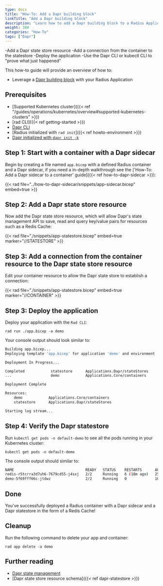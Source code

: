 ```yaml
---
type: docs
title: "How-To: Add a Dapr building block"
linkTitle: "Add a Dapr building block"
description: "Learn how to add a Dapr building block to a Radius Application"
weight: 300
categories: "How-To"
tags: ["Dapr"]
---
```


-Add a Dapr state store resource
-Add a connection from the container to the statestore
-Deploy the application
-Use the Dapr CLI or kubectl CLI to "prove what just happened"

This how-to guide will provide an overview of how to:

- Leverage a [Dapr building block](https://docs.dapr.io/developing-applications/building-blocks/) with your Radius Application

## Prerequisites

- [Supported Kubernetes cluster]({{< ref "/guides/operations/kubernetes/overview#supported-kubernetes-clusters" >}})
- [rad CLI]({{< ref getting-started >}})
- [Dapr CLI](https://docs.dapr.io/getting-started/install-dapr-cli/)
- [Radius initialized with `rad init`]({{< ref howto-environment >}})
- [Dapr initialized with `dapr init -k`](https://docs.dapr.io/getting-started/install-dapr-selfhost/)

## Step 1: Start with a container with a Dapr sidecar

Begin by creating a file named `app.bicep` with a defined Radius container and a Dapr sidecar, if you need a in-depth walkthrough see the ['How-To: Add a Dapr sidecar to a container' guide]({{< ref how-to-dapr-sidecar >}}):

{{< rad file="../how-to-dapr-sidecar/snippets/app-sidecar.bicep" embed=true >}}

## Step 2: Add a Dapr state store resource

Now add the Dapr state store resource, which will allow Dapr's state management API to save, read and query key/value pairs for resources such as a Redis Cache:

{{< rad file="./snippets/app-statestore.bicep" embed=true marker="//STATESTORE" >}}

## Step 3: Add a connection from the container resource to the Dapr state store resource

Edit your container resource to allow the Dapr state store to establish a connection:

{{< rad file="./snippets/app-statestore.bicep" embed=true marker="//CONTAINER" >}}

## Step 3: Deploy the application

Deploy your application with the `Rad CLI`:

```
rad run ./app.bicep -a demo
```

Your console output should look similar to:

```bash
Building app.bicep...
Deploying template 'app.bicep' for application 'demo' and environment 'default' from workspace 'default'...

Deployment In Progress... 

Completed            statestore      Applications.Dapr/stateStores
...                  demo            Applications.Core/containers

Deployment Complete

Resources:
    demo            Applications.Core/containers
    statestore      Applications.Dapr/stateStores

Starting log stream...
```

## Step 4: Verify the Dapr statestore

Run `kubectl get pods -n default-demo` to see all the pods running in your Kubernetes cluster:

```
kubectl get pods -n default-demo
```

The console output should similar to:

```bash
NAME                                 READY   STATUS    RESTARTS      AGE
redis-r5tcrra3d7uh6-7679cd55-j4sxj   2/2     Running   6 (18m ago)   25h
demo-5f69fff66c-jtdwz                2/2     Running   0             10m
```

## Done

You've successfully deployed a Radius container with a Dapr sidecar and a Dapr statestore in the form of a Redis Cache!

## Cleanup
Run the following command to delete your app and container:

```
rad app delete -a demo
```

## Further reading

- [Dapr state management](https://docs.dapr.io/developing-applications/building-blocks/state-management/)
- [Dapr state store resource schema]({{< ref dapr-statestore >}})

